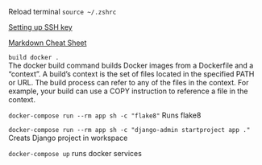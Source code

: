 Reload terminal `source ~/.zshrc`

[Setting up SSH key](https://docs.github.com/en/authentication/connecting-to-github-with-ssh/adding-a-new-ssh-key-to-your-github-account)

[Markdown Cheat Sheet](https://www.markdownguide.org/cheat-sheet/)

`build docker .`  
The docker build command builds Docker images from a Dockerfile and a “context”. A build’s context is the set of files located in the specified PATH or URL. The build process can refer to any of the files in the context. For example, your build can use a COPY instruction to reference a file in the context.

`docker-compose run --rm app sh -c "flake8"` 
Runs flake8

`docker-compose run --rm app sh -c "django-admin startproject app ."`
Creats Django project in workspace

`docker-compose up`
runs docker services

